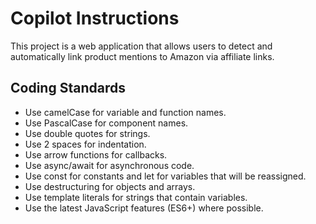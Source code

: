 # Copilot Instructions

This project is a web application that allows users to detect and automatically link product mentions to Amazon via affiliate links.

## Coding Standards

- Use camelCase for variable and function names.
- Use PascalCase for component names.
- Use double quotes for strings.
- Use 2 spaces for indentation.
- Use arrow functions for callbacks.
- Use async/await for asynchronous code.
- Use const for constants and let for variables that will be reassigned.
- Use destructuring for objects and arrays.
- Use template literals for strings that contain variables.
- Use the latest JavaScript features (ES6+) where possible.